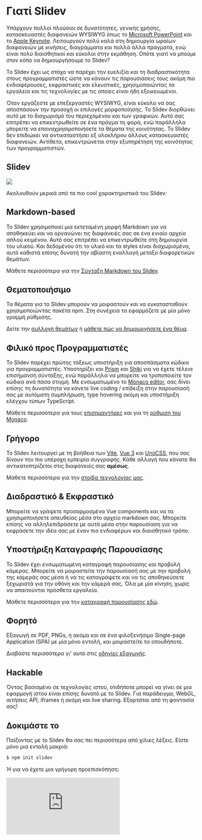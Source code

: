 # Γιατί Slidev

Υπάρχουν πολλοί πλούσιοι σε δυνατότητες, γενικής χρήσης, κατασκευαστές διαφανειών WYSIWYG όπως το [Microsoft PowerPoint](https://www.microsoft.com/en-us/microsoft-365/powerpoint) και το [Apple Keynote](https://www.apple.com/keynote/). Λειτουργούν πολύ καλά στη δημιουργία ωραίων διαφανειών με κινήσεις, διαγράμματα και πολλά άλλα πράγματα, ενώ είναι πολύ διαισθητικοί και εύκολοι στην εκμάθηση. Οπότε γιατί να μπούμε στον κόπο να δημιουργήσουμε το Slidev?

Το Slidev έχει ως στόχο να παρέχει την ευελιξία και τη διαδραστικότητα στους προγραμματιστές ώστε να κάνουν τις παρουσιάσεις τους ακόμη πιο ενδιαφέρουσες, εκφραστικές και ελκυστικές, χρησιμοποιώντας τα εργαλεία και τις τεχνολογίες με τις οποίες είναι ήδη εξοικειωμένοι.

Όταν εργάζεστε με επεξεργαστές WYSIWYG, είναι εύκολο να σας αποσπάσουν την προσοχή οι επιλογές μορφοποίησης. Το Slidev διορθώνει αυτό με το διαχωρισμό του περιεχομένου και των γραφικών. Αυτό σας επιτρέπει να επικεντρωθείτε σε ένα πράγμα τη φορά, ενώ παράλληλα μπορείτε να επαναχρησιμοποιήσετε τα θέματα της κοινότητας. Το Slidev δεν επιδιώκει να αντικαταστήσει εξ ολοκλήρου άλλους κατασκευαστές διαφανειών. Αντίθετα, επικεντρώνεται στην εξυπηρέτηση της κοινότητας των προγραμματιστών.

## Slidev

![](/screenshots/cover.png)

Ακολουθούν μερικά από τα πιο cool χαρακτηριστικά του Slidev:

## Markdown-based

Το Slidev χρησιμοποιεί μια εκτεταμένη μορφή Markdown για να αποθηκεύει και να οργανώνει τις διαφάνειές σας σε ένα ενιαίο αρχείο απλού κειμένου. Αυτό σας επιτρέπει να επικεντρωθείτε στη δημιουργία του υλικού. Και δεδομένου ότι το υλικό και τα styles είναι διαχωρισμένα, αυτό καθιστά επίσης δυνατή την αβίαστη εναλλαγή μεταξύ διαφορετικών θεμάτων.

Μάθετε περισσότερα για την [Σύνταξη Markdown του Slidev](/guide/syntax).

## Θεματοποιήσιμο

Τα θέματα για το Slidev μπορούν να μοιραστούν και να εγκατασταθούν χρησιμοποιώντας πακέτα npm. Στη συνέχεια τα εφαρμόζετε με μία μόνο γραμμή ρύθμισης.

Δείτε την [συλλογή θεμάτων](/themes/gallery) ή [μάθετε πώς να δημιουργήσετε ένα θέμα](/themes/write-a-theme).

## Φιλικό προς Προγραμματιστές

Το Slidev παρέχει πρώτης τάξεως υποστήριξη για αποσπάσματα κώδικα για προγραμματιστές. Υποστηρίζει και [Prism](https://prismjs.com/) και [Shiki](https://github.com/shikijs/shiki) για να έχετε τέλεια επισήμανση σύνταξης, ενώ παράλληλα να μπορείτε να τροποποιείτε τον κώδικα ανά πάσα στιγμή. Με ενσωματωμένο το [Monaco editor](https://microsoft.github.io/monaco-editor/), σας δίνει επίσης τη δυνατότητα να κάνετε live coding / επίδειξη στην παρουσίασή σας με αυτόματη συμπλήρωση, type hovering ακόμη και υποστήριξη ελέγχου τύπων TypeScript.

Μάθετε περισσότερα για τους [επισημαντήρες](/custom/highlighters) και για τη [ρύθμιση του Monaco](/custom/config-monaco).

## Γρήγορο

Το Slidev λειτουργεί με τη βοήθεια των [Vite](https://vitejs.dev/), [Vue 3](https://v3.vuejs.org/) και [UnoCSS](https://unocss.dev/), που σας δίνουν την πιο υπέροχη εμπειρία συγγραφής. Κάθε αλλαγή που κάνατε θα αντικατοπτρίζεται στις διαφάνειές σας **αμέσως**.

Μάθετε περισσότερα για την [στοίβα τεχνολογίας μας](/guide/#στοίβα-τεχνολογίας).

## Διαδραστικό & Εκφραστικό

Μπορείτε να γράψετε προσαρμοσμένα Vue components και να τα χρησιμοποιήσετε απευθείας μέσα στο αρχείο markdown σας. Μπορείτε επίσης να αλληλεπιδράσετε με αυτά μέσα στην παρουσίαση για να εκφράσετε την ιδέα σας με έναν πιο ενδιαφέρων και διαισθητικό τρόπο.

## Υποστήριξη Καταγραφής Παρουσίασης

Το Slidev έχει ενσωματωμένη καταγραφή παρουσίασης και προβολή κάμερας. Μπορείτε να μοιραστείτε την παρουσίασή σας με την προβολή της κάμεράς σας μέσα ή να τις καταγράψετε και να τις αποθηκεύσετε ξεχωριστά για την οθόνη και την κάμερά σας. Όλα με μία κίνηση, χωρίς να απαιτούνται πρόσθετα εργαλεία.

Μάθετε περισσότερα για την [καταγραφή παρουσίασης εδώ](/guide/recording).

## Φορητό

Εξαγωγή σε PDF, PNGs, ή ακόμα και σε ένα φιλοξενήσιμο Single-page Application (SPA) με μία μόνο εντολή, και μοιραστείτε τα οπουδήποτε.

Διαβάστε περισσότερα γι' αυτό στις [οδηγίες εξαγωγής](/guide/exporting).

## Hackable

Όντας βασισμένο σε τεχνολογίες ιστού, οτιδήποτε μπορεί να γίνει σε μια εφαρμογή ιστού είναι επίσης δυνατό με το Slidev. Για παράδειγμα, WebGL, αιτήσεις API, iframes ή ακόμη και live sharing. Εξαρτάται από τη φαντασία σας!

## Δοκιμάστε το

Παίζοντας με το Slidev θα σας πει περισσότερα από χίλιες λέξεις. Είστε μόνο μια εντολή μακριά:

```bash
$ npm init slidev
```

Ή για να έχετε μια γρήγορη προεπισκόπηση:

<iframe class="aspect-16/9 rounded-xl w-full shadow-md border-none" src="https://www.youtube.com/embed/eW7v-2ZKZOU" title="YouTube video player" frameborder="0" allow="accelerometer; autoplay; clipboard-write; encrypted-media; gyroscope; picture-in-picture" allowfullscreen></iframe>
